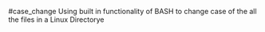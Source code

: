 #case_change
Using built in functionality of BASH to change case of the all the files in a Linux Directorye
